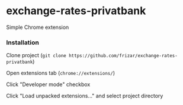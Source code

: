 # exchange-rates-privatbank
Simple Chrome extension

### Installation

Clone project (`git clone https://github.com/frizar/exchange-rates-privatbank`)

Open extensions tab (`chrome://extensions/`)

Click "Developer mode" checkbox

Click "Load unpacked extensions..." and select project directory
